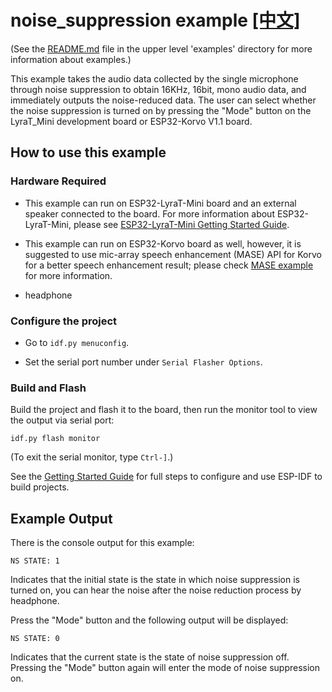 # noise_suppression example [[中文]](./README_cn.md)

(See the [README.md](../README.md) file in the upper level 'examples' directory for more information about examples.)

This example takes the audio data collected by the single microphone through noise suppression to obtain 16KHz, 16bit, mono audio data, and immediately outputs the noise-reduced data. The user can select whether the noise suppression is turned on by pressing the "Mode" button on the LyraT_Mini development board or ESP32-Korvo V1.1 board.

## How to use this example

### Hardware Required

- This example can run on ESP32-LyraT-Mini board and an external speaker connected to the board. For more information about ESP32-LyraT-Mini, please see [ESP32-LyraT-Mini Getting Started Guide](https://docs.espressif.com/projects/esp-adf/en/latest/get-started/get-started-esp32-lyrat-mini.html).

- This example can run on ESP32-Korvo board as well, however, it is suggested to use mic-array speech enhancement (MASE) API for Korvo for a better speech enhancement result; please check [MASE example](https://github.com/espressif/esp-skainet/tree/master/examples/mic_array_speech_enhancement) for more information.

- headphone

### Configure the project

* Go to `idf.py menuconfig`.

* Set the serial port number under `Serial Flasher Options`.

### Build and Flash

Build the project and flash it to the board, then run the monitor tool to view the output via serial port:

```
idf.py flash monitor
```

(To exit the serial monitor, type ``Ctrl-]``.)

See the [Getting Started Guide](https://docs.espressif.com/projects/esp-idf/en/stable/get-started-cmake/index.html) for full steps to configure and use ESP-IDF to build projects.

## Example Output

There is the console output for this example:

```
NS STATE: 1
```

Indicates that the initial state is the state in which noise suppression is turned on, you can hear the noise after the noise reduction process by headphone.

Press the "Mode" button and the following output will be displayed:

```
NS STATE: 0
```

Indicates that the current state is the state of noise suppression off. Pressing the "Mode" button again will enter the mode of noise suppression on.

